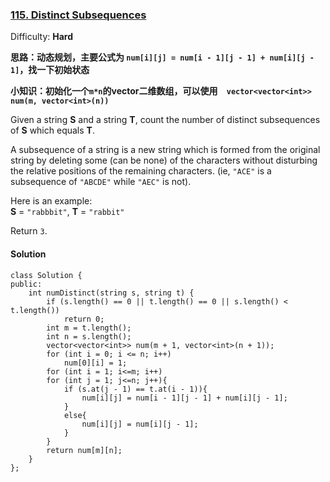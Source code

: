 ### [115\. Distinct Subsequences](https://leetcode.com/problems/distinct-subsequences/description/)

Difficulty: **Hard**

**思路：动态规划，主要公式为 `num[i][j] = num[i - 1][j - 1] + num[i][j - 1]`，找一下初始状态**

**小知识：初始化一个`m*n`的vector二维数组，可以使用`  vector<vector<int>> num(m, vector<int>(n))`**

Given a string **S** and a string **T**, count the number of distinct subsequences of **S** which equals **T**.

A subsequence of a string is a new string which is formed from the original string by deleting some (can be none) of the characters without disturbing the relative positions of the remaining characters. (ie, `"ACE"` is a subsequence of `"ABCDE"` while `"AEC"` is not).

Here is an example:  
**S** = `"rabbbit"`, **T** = `"rabbit"`

Return `3`.



#### Solution
```
class Solution {
public:
    int numDistinct(string s, string t) {
        if (s.length() == 0 || t.length() == 0 || s.length() < t.length())
            return 0;
        int m = t.length();
        int n = s.length();
        vector<vector<int>> num(m + 1, vector<int>(n + 1));
        for (int i = 0; i <= n; i++)
            num[0][i] = 1;
        for (int i = 1; i<=m; i++)
        for (int j = 1; j<=n; j++){
            if (s.at(j - 1) == t.at(i - 1)){
                num[i][j] = num[i - 1][j - 1] + num[i][j - 1];
            }
            else{
                num[i][j] = num[i][j - 1];
            }
        }
        return num[m][n];
    }
};
```
